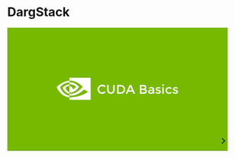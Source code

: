 # DargStack

[![first slide](media/first-slide.png "open slideshow")](https://slides.com/dargmuesli/cuda-basics/fullscreen)